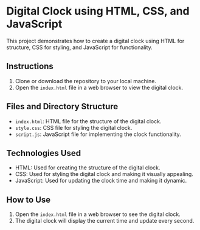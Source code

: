 
# Digital Clock using HTML, CSS, and JavaScript

This project demonstrates how to create a digital clock using HTML for structure, CSS for styling, and JavaScript for functionality.

## Instructions

1. Clone or download the repository to your local machine.
2. Open the `index.html` file in a web browser to view the digital clock.

## Files and Directory Structure

- `index.html`: HTML file for the structure of the digital clock.
- `style.css`: CSS file for styling the digital clock.
- `script.js`: JavaScript file for implementing the clock functionality.

## Technologies Used

- HTML: Used for creating the structure of the digital clock.
- CSS: Used for styling the digital clock and making it visually appealing.
- JavaScript: Used for updating the clock time and making it dynamic.

## How to Use

1. Open the `index.html` file in a web browser to see the digital clock.
2. The digital clock will display the current time and update every second.

